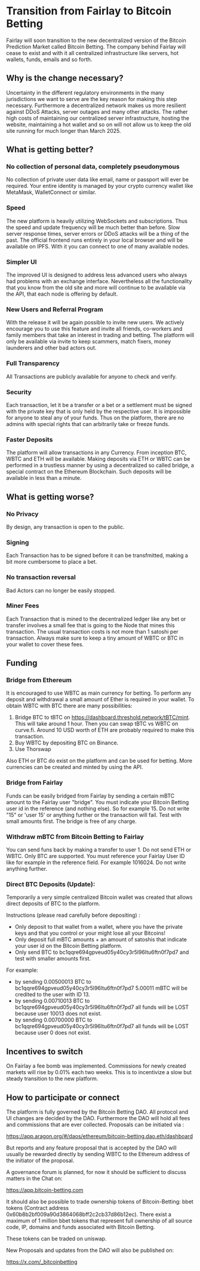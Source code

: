 # Transition from Fairlay to Bitcoin Betting

Fairlay will soon  transition to the new decentralized version of the Bitcoin Prediction Market called Bitcoin Betting. The company behind Fairlay will cease to exist and with it all centralized infrastructure like servers, hot wallets, funds, emails and so forth. 

## Why is the change necessary?

Uncertainty in the different regulatory environments in the many jurisdictions we want to serve are the key reason for making this step necessary. Furthermore a decentralized network makes us more resilient against DDoS Attacks, server outages and many other attacks.
The rather high costs of maintaining our centralized server infrastructure, hosting the website, maintaining a hot wallet and so on will not allow us to keep the old site running for much longer than March 2025.   

## What is getting better?

### No collection of personal data, completely pseudonymous

No collection of private user data like email, name or passport will ever be required. Your entire identity is managed by your crypto currency wallet like MetaMask, WalletConnect or similar.  

### Speed

The new platform is heavily utilizing WebSockets and subscriptions. Thus the speed and update frequency will be much better than before.  Slow server response times, server errors or DDoS attacks will be a thing of the past. The official frontend runs entirely in your local browser and will be available on IPFS. With it you can connect to one of many available nodes.

### Simpler UI

The improved UI is designed to address less advanced users who always had problems with an exchange interface.  Nevertheless all the functionality that you know from the old site and more will continue to be available via the API, that each node is offering by default.

### New Users and Referral Program

With the release it will be again possible to invite new users. We actively encourage you to use this feature and invite all friends, co-workers and family members that take an interest in trading and betting.  The platform will only be available via invite to keep scammers, match fixers, money launderers and other bad actors out. 

### Full Transparency 

All Transactions are publicly available for anyone to check and verify. 

### Security

Each transaction, let it be a transfer or a bet or a settlement must be signed with the private key that is only held by the respective user. It is impossible for anyone to steal any of your funds. Thus on the platform, there are no admins with special rights that can arbitrarily take or freeze funds. 

### Faster Deposits

The platform will allow transactions in any Currency.  From inception BTC, WBTC and ETH will be available. Making deposits via ETH or WBTC can be performed in a trustless manner by using a decentralized so called bridge, a special contract on the Ethereum Blockchain. Such deposits will be available in less than a minute.

## What is getting worse?

### No Privacy

By design, any transaction is open to the public. 

### Signing

Each Transaction has to be signed before it can be transfmitted, making a bit more cumbersome to place a bet.

### No transaction reversal

Bad Actors can no longer be easily stopped. 

### Miner Fees

Each Transaction that is mined to the decentralized ledger like any bet or transfer involves a small fee that is going to the Node that mines this transaction. The usual transaction costs is not more than 1 satoshi per transaction. Always make sure to keep a tiny amount of WBTC or BTC in your wallet to cover these fees. 



## Funding

### Bridge from Ethereum
It is encouraged to use WBTC as main currency for betting.  To perform any deposit and withdrawal a small amount of Ether is required in your wallet.  To obtain WBTC with BTC there are many possibilities:

1. Bridge BTC to tBTC on https://dashboard.threshold.network/tBTC/mint.  This will take around 1 hour. Then you can swap tBTC vs WBTC on curve.fi. Around 10 USD worth of ETH are probably required to make this transaction.
2. Buy WBTC by depositing BTC on Binance.
3. Use Thorswap

Also ETH or BTC do exist on the platform and can be used for betting. More currencies can be created and minted by using the API.

### Bridge from Fairlay

Funds can be easily bridged from Fairlay by sending a certain mBTC amount to the Fairlay user "bridge".
You must indicate your Bitcoin Betting user id  in the reference (and nothing else).  So for example  15. Do not write "15" or 'user 15' or anything further or the transaction will fail.  Test with small amounts first. 
The bridge is free of any charge. 

### Withdraw mBTC from Bitcoin Betting to Fairlay

You can send funs back by making a transfer to user 1. Do not send ETH or WBTC. Only BTC are supported.  You must reference your Fairlay User ID  like for example in the reference field. For example 1016024. Do not write anything further.

### Direct BTC Deposits (Update):

Temporarily a very simple  centralized Bitcoin wallet was created that allows direct deposits of BTC to the platform.

Instructions (please read carefully before depositing) : 
- Only deposit to that wallet from a wallet, where you have the private keys and that you control or your might lose all your Bitcoins!  
- Only deposit full mBTC amounts + an amount of satoshis that indicate your user id on the Bitcoin Betting platform.
- Only send BTC to bc1qqre694gpveud05y40cy3r5l96ltu6ftn0f7pd7 and test with smaller amounts first.

For example:
- by sending  0.00500013 BTC  to bc1qqre694gpveud05y40cy3r5l96ltu6ftn0f7pd7   5.00011 mBTC will be credited to the user with ID 13.
- by sending  0.00710013 BTC  to bc1qqre694gpveud05y40cy3r5l96ltu6ftn0f7pd7 all funds will be LOST because user 10013 does not exist.  
- by sending  0.00700000 BTC  to bc1qqre694gpveud05y40cy3r5l96ltu6ftn0f7pd7 all funds will be LOST because user 0 does not exist.  

## Incentives to switch

On Fairlay a fee bomb was implemented. Commissions for newly created markets will rise by 0.01% each two weeks.  This is to incentivize a slow but steady transition to the new platform.  

## How to participate or connect

The platform is fully governed by the Bitcoin Betting DAO.  All protocol and UI changes are decided by the DAO. Furthermore the DAO will hold all fees and commissions that are ever collected. 
Proposals can be initiated via :

https://app.aragon.org/#/daos/ethereum/bitcoin-betting.dao.eth/dashboard 

But reports and any feature proposal that is accepted by the DAO will usually be rewarded directly by sending WBTC to the Ethereum address of the initiator of the proposal.

A governance forum is planned, for now it should be sufficient to discuss matters in the Chat on:

https://app.bitcoin-betting.com

It should also be possible to trade ownership tokens of Bitcoin-Betting: bbet tokens (Contract address 0x60b8b2bf009a90d3864068bff2c2cb37d86b12ec).   There exist a maximum of 1 million bbet tokens that represent full ownership of all source code, IP, domains and funds associated with Bitcoin Betting.

These tokens can be traded on uniswap. 

New Proposals and updates from the DAO will also be published on:

https://x.com/_bitcoinbetting











